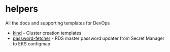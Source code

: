 # helpers
All the docs and supporting templates for DevOps 

- [kind](kind/) - Cluster creation templates 
- [password-fetcher](password-fetcher/) -  RDS master password updater from Secret Manager to EKS configmap 

